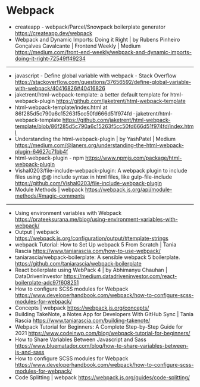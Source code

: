 # Webpack

* createapp - webpack/Parcel/Snowpack boilerplate generator <https://createapp.dev/webpack>
* Webpack and Dynamic Imports: Doing it Right | by Rubens Pinheiro Gonçalves Cavalcante | Frontend Weekly | Medium <https://medium.com/front-end-weekly/webpack-and-dynamic-imports-doing-it-right-72549ff49234>

***

* javascript - Define global variable with webpack - Stack Overflow <https://stackoverflow.com/questions/37656592/define-global-variable-with-webpack/40416826#40416826>
* jaketrent/html-webpack-template: a better default template for html-webpack-plugin <https://github.com/jaketrent/html-webpack-template>
* html-webpack-template/index.html at 86f285d5c790a6c15263f5cc50fd666d51f974fd · jaketrent/html-webpack-template <https://github.com/jaketrent/html-webpack-template/blob/86f285d5c790a6c15263f5cc50fd666d51f974fd/index.html>
* Understanding the html-webpack-plugin | by YashPatel | Medium <https://medium.com/@laners.org/understanding-the-html-webpack-plugin-64627c71bb4f>
* html-webpack-plugin - npm <https://www.npmjs.com/package/html-webpack-plugin>
* Vishal0203/file-include-webpack-plugin: A webpack plugin to include files using @@ include syntax in html files, like gulp-file-include <https://github.com/Vishal0203/file-include-webpack-plugin>
* Module Methods | webpack <https://webpack.js.org/api/module-methods/#magic-comments>


***

* Using environment variables with Webpack <https://prateeksurana.me/blog/using-environment-variables-with-webpack/>
* Output | webpack <https://webpack.js.org/configuration/output/#template-strings>
* webpack Tutorial: How to Set Up webpack 5 From Scratch | Tania Rascia <https://www.taniarascia.com/how-to-use-webpack/>
* taniarascia/webpack-boilerplate: A sensible webpack 5 boilerplate. <https://github.com/taniarascia/webpack-boilerplate>
* React boilerplate using WebPack 4 | by Abhimanyu Chauhan | DataDrivenInvestor <https://medium.datadriveninvestor.com/react-boilerplate-adc97f608251>
* How to configure SCSS modules for Webpack <https://www.developerhandbook.com/webpack/how-to-configure-scss-modules-for-webpack/>
* Concepts | webpack <https://webpack.js.org/concepts/>
* Building TakeNote, a Notes App for Developers With GitHub Sync | Tania Rascia <https://www.taniarascia.com/building-takenote/>
* Webpack Tutorial for Beginners: A Complete Step-by-Step Guide for 2021 <https://www.codeinwp.com/blog/webpack-tutorial-for-beginners/>
* How to Share Variables Between Javascript and Sass <https://www.bluematador.com/blog/how-to-share-variables-between-js-and-sass>
* How to configure SCSS modules for Webpack <https://www.developerhandbook.com/webpack/how-to-configure-scss-modules-for-webpack/>
* Code Splitting | webpack <https://webpack.js.org/guides/code-splitting/>

